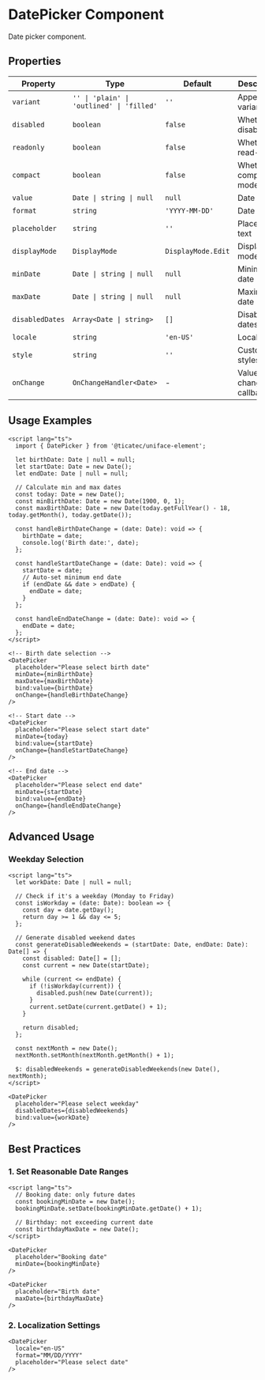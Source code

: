# DatePicker Component

Date picker component.

## Properties

| Property | Type | Default | Description |
|----------|------|---------|-------------|
| `variant` | `'' \| 'plain' \| 'outlined' \| 'filled'` | `''` | Appearance variant |
| `disabled` | `boolean` | `false` | Whether disabled |
| `readonly` | `boolean` | `false` | Whether read-only |
| `compact` | `boolean` | `false` | Whether compact mode |
| `value` | `Date \| string \| null` | `null` | Date value |
| `format` | `string` | `'YYYY-MM-DD'` | Date format |
| `placeholder` | `string` | `''` | Placeholder text |
| `displayMode` | `DisplayMode` | `DisplayMode.Edit` | Display mode |
| `minDate` | `Date \| string \| null` | `null` | Minimum date |
| `maxDate` | `Date \| string \| null` | `null` | Maximum date |
| `disabledDates` | `Array<Date \| string>` | `[]` | Disabled dates |
| `locale` | `string` | `'en-US'` | Locale |
| `style` | `string` | `''` | Custom styles |
| `onChange` | `OnChangeHandler<Date>` | - | Value change callback |

## Usage Examples

```svelte
<script lang="ts">
  import { DatePicker } from '@ticatec/uniface-element';
  
  let birthDate: Date | null = null;
  let startDate: Date = new Date();
  let endDate: Date | null = null;
  
  // Calculate min and max dates
  const today: Date = new Date();
  const minBirthDate: Date = new Date(1900, 0, 1);
  const maxBirthDate: Date = new Date(today.getFullYear() - 18, today.getMonth(), today.getDate());
  
  const handleBirthDateChange = (date: Date): void => {
    birthDate = date;
    console.log('Birth date:', date);
  };
  
  const handleStartDateChange = (date: Date): void => {
    startDate = date;
    // Auto-set minimum end date
    if (endDate && date > endDate) {
      endDate = date;
    }
  };
  
  const handleEndDateChange = (date: Date): void => {
    endDate = date;
  };
</script>

<!-- Birth date selection -->
<DatePicker 
  placeholder="Please select birth date"
  minDate={minBirthDate}
  maxDate={maxBirthDate}
  bind:value={birthDate}
  onChange={handleBirthDateChange}
/>

<!-- Start date -->
<DatePicker 
  placeholder="Please select start date"
  minDate={today}
  bind:value={startDate}
  onChange={handleStartDateChange}
/>

<!-- End date -->
<DatePicker 
  placeholder="Please select end date"
  minDate={startDate}
  bind:value={endDate}
  onChange={handleEndDateChange}
/>
```

## Advanced Usage

### Weekday Selection
```svelte
<script lang="ts">
  let workDate: Date | null = null;
  
  // Check if it's a weekday (Monday to Friday)
  const isWorkday = (date: Date): boolean => {
    const day = date.getDay();
    return day >= 1 && day <= 5;
  };
  
  // Generate disabled weekend dates
  const generateDisabledWeekends = (startDate: Date, endDate: Date): Date[] => {
    const disabled: Date[] = [];
    const current = new Date(startDate);
    
    while (current <= endDate) {
      if (!isWorkday(current)) {
        disabled.push(new Date(current));
      }
      current.setDate(current.getDate() + 1);
    }
    
    return disabled;
  };
  
  const nextMonth = new Date();
  nextMonth.setMonth(nextMonth.getMonth() + 1);
  
  $: disabledWeekends = generateDisabledWeekends(new Date(), nextMonth);
</script>

<DatePicker 
  placeholder="Please select weekday"
  disabledDates={disabledWeekends}
  bind:value={workDate}
/>
```

## Best Practices

### 1. Set Reasonable Date Ranges
```svelte
<script lang="ts">
  // Booking date: only future dates
  const bookingMinDate = new Date();
  bookingMinDate.setDate(bookingMinDate.getDate() + 1);
  
  // Birthday: not exceeding current date
  const birthdayMaxDate = new Date();
</script>

<DatePicker 
  placeholder="Booking date"
  minDate={bookingMinDate}
/>

<DatePicker 
  placeholder="Birth date"
  maxDate={birthdayMaxDate}
/>
```

### 2. Localization Settings
```svelte
<DatePicker 
  locale="en-US"
  format="MM/DD/YYYY"
  placeholder="Please select date"
/>
```